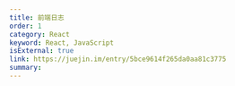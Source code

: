 ```yaml
---
title: 前端日志
order: 1
category: React
keyword: React, JavaScript
isExternal: true
link: https://juejin.im/entry/5bce9614f265da0aa81c3775
summary:
---
```

